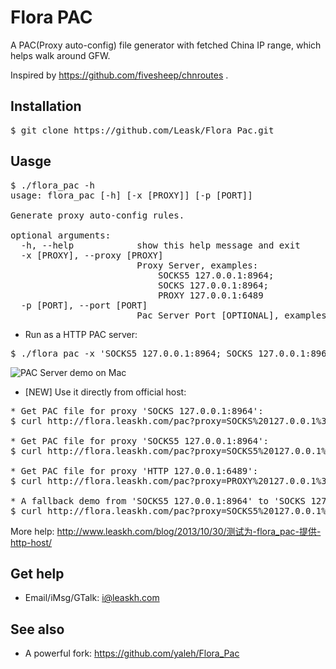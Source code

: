 # Flora PAC

A PAC(Proxy auto-config) file generator with fetched China IP range, which helps walk around GFW.

Inspired by https://github.com/fivesheep/chnroutes .

## Installation
<pre>
$ git clone https://github.com/Leask/Flora_Pac.git
</pre>

## Uasge
<pre>
$ ./flora_pac -h
usage: flora_pac [-h] [-x [PROXY]] [-p [PORT]]

Generate proxy auto-config rules.

optional arguments:
  -h, --help            show this help message and exit
  -x [PROXY], --proxy [PROXY]
                        Proxy Server, examples:
                            SOCKS5 127.0.0.1:8964;
                            SOCKS 127.0.0.1:8964;
                            PROXY 127.0.0.1:6489
  -p [PORT], --port [PORT]
                        Pac Server Port [OPTIONAL], examples: 8970
</pre>
* Run as a HTTP PAC server:
<pre>
$ ./flora_pac -x 'SOCKS5 127.0.0.1:8964; SOCKS 127.0.0.1:8964; DIRECT' -p 8970
</pre>
![PAC Server demo on Mac](https://raw.github.com/Leask/Flora_Pac/master/screenshots/mac.jpg "PAC Server demo on Mac")
* [NEW] Use it directly from official host:
<pre>
* Get PAC file for proxy 'SOCKS 127.0.0.1:8964':
$ curl http://flora.leaskh.com/pac?proxy=SOCKS%20127.0.0.1%3A8964

* Get PAC file for proxy 'SOCKS5 127.0.0.1:8964':
$ curl http://flora.leaskh.com/pac?proxy=SOCKS5%20127.0.0.1%3A8964

* Get PAC file for proxy 'HTTP 127.0.0.1:6489':
$ curl http://flora.leaskh.com/pac?proxy=PROXY%20127.0.0.1%3A6489

* A fallback demo from 'SOCKS5 127.0.0.1:8964' to 'SOCKS 127.0.0.1:8964':
$ curl http://flora.leaskh.com/pac?proxy=SOCKS5%20127.0.0.1%3A8964%3B%20SOCKS%20127.0.0.1%3A8964
</pre>
More help: http://www.leaskh.com/blog/2013/10/30/测试为-flora_pac-提供-http-host/

## Get help
* Email/iMsg/GTalk: i@leaskh.com

## See also
* A powerful fork: https://github.com/yaleh/Flora_Pac
